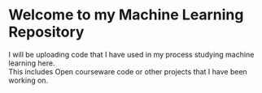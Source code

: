# Welcome to my Machine Learning Repository
I will be uploading code that I have used in my process studying machine learning here.
<br>
This includes Open courseware code or other projects that I have been working on.


